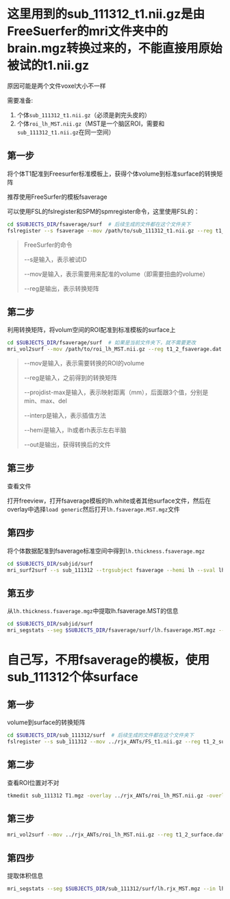 

# 这里用到的sub_111312_t1.nii.gz是由FreeSuerfer的mri文件夹中的brain.mgz转换过来的，不能直接用原始被试的t1.nii.gz

原因可能是两个文件voxel大小不一样



需要准备:

1. 个体`sub_111312_t1.nii.gz`（必须是剥完头皮的）
2. 个体`roi_lh_MST.nii.gz`（MST是一个脑区ROI，需要和`sub_111312_t1.nii.gz`在同一空间）

## 第一步

将个体T1配准到Freesurfer标准模板上，获得个体volume到标准surface的转换矩阵

推荐使用FreeSurfer的模板fsaverage

可以使用FSL的fslregister和SPM的spmregister命令，这里使用FSL的：

```bash
cd $SUBJECTS_DIR/fsaverage/surf  # 后续生成的文件都在这个文件夹下
fslregister --s fsaverage --mov /path/to/sub_111312_t1.nii.gz --reg t1_2_fsaverage.dat
```

>FreeSurfer的命令
>
>--s是输入，表示被试ID
>
>--mov是输入，表示需要用来配准的volume（即需要扭曲的volume）
>
>--reg是输出，表示转换矩阵



## 第二步

利用转换矩阵，将volum空间的ROI配准到标准模板的surface上

```bash
cd $SUBJECTS_DIR/fsaverage/surf  # 如果是当前文件夹下，就不需要更改
mri_vol2surf --mov /path/to/roi_lh_MST.nii.gz --reg t1_2_fsaverage.dat --projdist-max 0 1 0.1 --interp nearest --hemi lh --out lh.fsaverage.MST.mgz
```

>--mov是输入，表示需要转换的ROI的volume
>
>--reg是输入，之前得到的转换矩阵
>
>--projdist-max是输入，表示映射距离（mm），后面跟3个值，分别是min、max、del
>
>--interp是输入，表示插值方法
>
>--hemi是输入，lh或者rh表示左右半脑
>
>--out是输出，获得转换后的文件

## 第三步

查看文件

打开freeview，打开fsaverage模板的lh.white或者其他surface文件，然后在overlay中选择`load generic`然后打开`lh.fsaverage.MST.mgz`文件

## 第四步

将个体数据配准到fsaverage标准空间中得到`lh.thickness.fsaverage.mgz`

```bash
cd $SUBJECTS_DIR/subjid/surf
mri_surf2surf --s sub_111312 --trgsubject fsaverage --hemi lh --sval lh.thickness --tval lh.thickness.fsaverage.mgz
```

## 第五步

从`lh.thickness.fsaverage.mgz`中提取lh.fsaverage.MST的信息

```bash
cd $SUBJECTS_DIR/subjid/surf
mri_segstats --seg $SUBJECTS_DIR/fsaverage/surf/lh.fsaverage.MST.mgz --in lh.thickness.fsaverage.mgz --sum segstats_lh_MST.txt
```



# 自己写，不用fsaverage的模板，使用sub_111312个体surface

## 第一步

volume到surface的转换矩阵

```bash
cd $SUBJECTS_DIR/sub_111312/surf  # 后续生成的文件都在这个文件夹下
fslregister --s sub_111312 --mov ../rjx_ANTs/FS_t1.nii.gz --reg t1_2_surface.dat
```

## 第二步

查看ROI位置对不对

```bash
tkmedit sub_111312 T1.mgz -overlay ../rjx_ANTs/roi_lh_MST.nii.gz -overlay-reg t1_2_surface.dat -fthresh 0.5 -surface lh.white -aux-surface rh.white
```

## 第三步

```bash
mri_vol2surf --mov ../rjx_ANTs/roi_lh_MST.nii.gz --reg t1_2_surface.dat --projdist-max 0 1 0.1 --interp nearest --hemi lh --out lh.rjx_MST.mgz  # 这个输出在当前文件夹下，也就是surf文件夹下
```

## 第四步

提取体积信息

```bash
mri_segstats --seg $SUBJECTS_DIR/sub_111312/surf/lh.rjx_MST.mgz --in lh.thickness --sum segstats_lh_MST.txt
```

